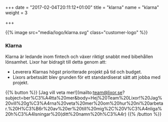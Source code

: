 +++
date = "2017-02-04T20:11:12+01:00"
title = "klarna"
name = "klarna"
weight = 3

+++

{{% image src="media/logo/klarna.svg" class="customer-logo" %}}
### Klarna
Klarna är ledande inom fintech och växer riktigt snabbt med bibehållen lönsamhet. Lixor har bidragit till detta genom att:

* Leverera Klarnas högst prioriterade projekt på tid och budget.
* Lixors arbetssätt blev grunden för ett standardiserat sätt att jobba med projekt.

{{% button %}}
[Jag vill veta mer!](mailto:team@lixor.se?subject=ber%C3%A4tta%20mer&body=Hej%20Team%20Lixor!%20Jag%20vill%20g%C3%A4rna%20veta%20mer%20om%20hur%20ni%20arbetar.%20H%C3%B6r%20av%20er%20till%20mig%2C%20V%C3%A4nliga%20h%C3%A4lsningar%20(ditt%20namn%20h%C3%A4r)
{{% /button %}}
